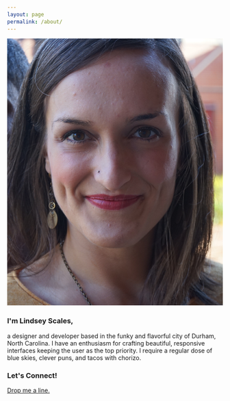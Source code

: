 ```yaml
---
layout: page
permalink: /about/
---
```


<div class="grid">
  <div class="grid__block grid__block--2">
    <img src="/images/LindseyScales.jpg" alt="Lindsey Scales" />  
  </div>
  <div class="grid__block grid__block--2">
    <h3>I'm Lindsey Scales,</h3>
    <p>a designer and developer based in the funky and flavorful city of Durham, North Carolina. I have an enthusiasm for crafting beautiful, responsive interfaces keeping the user as the top priority. I require a regular dose of blue skies, clever puns, and tacos with chorizo.</p>
    <h3>Let's Connect!</h3>
    <a href="mailto:lindseyscales3@gmail.com">Drop me a line.</a>
  </div>
</div>